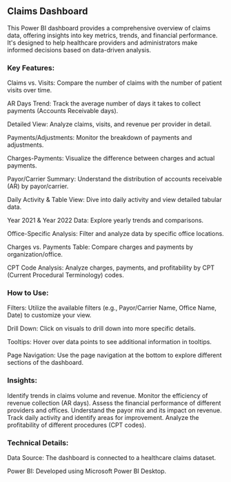## Claims Dashboard

This Power BI dashboard provides a comprehensive overview of claims data, offering insights into key metrics, trends, and financial performance. It's designed to help healthcare providers and administrators make informed decisions based on data-driven analysis.

### Key Features:

Claims vs. Visits: Compare the number of claims with the number of patient visits over time.

AR Days Trend: Track the average number of days it takes to collect payments (Accounts Receivable days).

Detailed View: Analyze claims, visits, and revenue per provider in detail.

Payments/Adjustments: Monitor the breakdown of payments and adjustments.

Charges-Payments: Visualize the difference between charges and actual payments.

Payor/Carrier Summary: Understand the distribution of accounts receivable (AR) by payor/carrier.

Daily Activity & Table View: Dive into daily activity and view detailed tabular data.

Year 2021 & Year 2022 Data: Explore yearly trends and comparisons.

Office-Specific Analysis: Filter and analyze data by specific office locations.

Charges vs. Payments Table: Compare charges and payments by organization/office.

CPT Code Analysis: Analyze charges, payments, and profitability by CPT (Current Procedural Terminology) codes.

### How to Use:

Filters: Utilize the available filters (e.g., Payor/Carrier Name, Office Name, Date) to customize your view.

Drill Down: Click on visuals to drill down into more specific details.

Tooltips: Hover over data points to see additional information in tooltips.

Page Navigation: Use the page navigation at the bottom to explore different sections of the dashboard.

### Insights:

Identify trends in claims volume and revenue.
Monitor the efficiency of revenue collection (AR days).
Assess the financial performance of different providers and offices.
Understand the payor mix and its impact on revenue.
Track daily activity and identify areas for improvement.
Analyze the profitability of different procedures (CPT codes).

### Technical Details:

Data Source: The dashboard is connected to a healthcare claims dataset.

Power BI: Developed using Microsoft Power BI Desktop.
